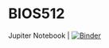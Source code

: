 # BIOS512

Jupiter Notebook | [![Binder](http://mybinder.org/badge_logo.svg)](http://mybinder.org/v2/gh/brooksat/BIOS512/main)
